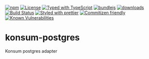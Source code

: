 [![npm](https://img.shields.io/npm/v/konsum-db-postgresql.svg)](https://www.npmjs.com/package/konsum-db-postgresql)
[![License](https://img.shields.io/badge/License-BSD%203--Clause-blue.svg)](https://opensource.org/licenses/BSD-3-Clause)
[![Typed with TypeScript](https://flat.badgen.net/badge/icon/Typed?icon=typescript\&label\&labelColor=blue\&color=555555)](https://typescriptlang.org)
[![bundlejs](https://deno.bundlejs.com/?q=konsum-db-postgresql\&badge=detailed)](https://bundlejs.com/?q=konsum-db-postgresql)
[![downloads](http://img.shields.io/npm/dm/konsum-db-postgresql.svg?style=flat-square)](https://npmjs.org/package/konsum-db-postgresql)
[![Build Status](https://img.shields.io/endpoint.svg?url=https%3A%2F%2Factions-badge.atrox.dev%2Fkonsumation%2Fkonsum-db-postgresql%2Fbadge\&style=flat)](https://actions-badge.atrox.dev/konsumation/konsum-db-postgresql/goto)
[![Styled with prettier](https://img.shields.io/badge/styled_with-prettier-ff69b4.svg)](https://github.com/prettier/prettier)
[![Commitizen friendly](https://img.shields.io/badge/commitizen-friendly-brightgreen.svg)](http://commitizen.github.io/cz-cli/)
[![Known Vulnerabilities](https://snyk.io/test/github/konsumation/konsum-db-postgresql/badge.svg)](https://snyk.io/test/github/konsumation/konsum-db-postgresql)

# konsum-postgres

Konsum postgres adapter


```sh

```